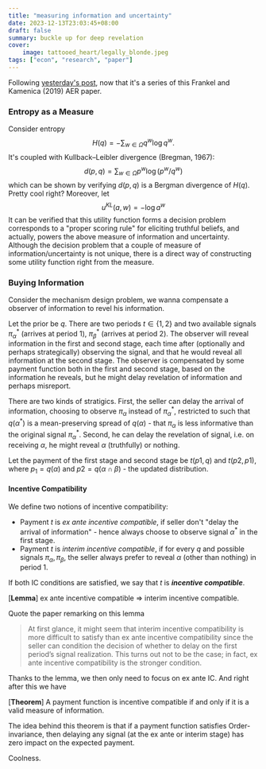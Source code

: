 ```yaml
---
title: "measuring information and uncertainty"
date: 2023-12-13T23:03:45+08:00
draft: false
summary: buckle up for deep revelation
cover:
    image: tattooed_heart/legally_blonde.jpeg
tags: ["econ", "research", "paper"]
---
```


Following [yesterday's post](/posts/measuring_information_and_uncertainty1/), now that it's a series of this Frankel and Kamenica (2019) AER paper.

### Entropy as a Measure

Consider entropy
$$
H(q) = -\sum_{w\in \Omega} q^w \log q^w.
$$
It's coupled with Kullback–Leibler divergence (Bregman, 1967):
$$
d(p, q) = \sum_{w\in \Omega} p^w \log(p^w/q^w)
$$
which can be shown by verifying $d(p, q)$ is a Bergman divergence of $H(q)$. Pretty cool right? Moreover, let
$$
u^{KL}(a, w) = -\log a^w
$$
It can be verified that this utility function forms a decision problem corresponds to a "proper scoring rule" for eliciting truthful beliefs, and actually, powers the above measure of information and uncertainty. Although the decision problem that a couple of measure of information/uncertainty is not unique, there is a direct way of constructing some utility function right from the measure.

### Buying Information

Consider the mechanism design problem, we wanna compensate a observer of information to revel his information.

Let the prior be $q$. There are two periods $t\in \{1, 2\}$ and two available signals $\pi_\alpha^*$ (arrives at period $1$), $\pi_\beta^*$  (arrives at period $2$). The observer will reveal information in the first and second stage, each time after (optionally and perhaps strategically) observing the signal, and that he would reveal all information at the second stage. The observer is compensated by some payment function both in the first and second stage, based on the information he reveals, but he might delay revelation of information and perhaps misreport.

There are two kinds of stratigics. First, the seller can delay the arrival of information, choosing to observe $\pi_\alpha$ instead of $\pi_\alpha^*$, restricted to such that $q(\alpha^*)$ is a mean-preserving spread of $q(\alpha)$ - that $\pi_\alpha$ is less informative than the original signal $\pi_\alpha^*$. Second, he can delay the revelation of signal, i.e. on receiving $\alpha$, he might reveal $\alpha$ (truthfully) or nothing.

Let the payment of the first stage and second stage be $t(p1, q)$ and $t(p2, p1)$, where $p_1 = q(\alpha)$ and $p2 = q(\alpha \cap \beta)$ - the updated distribution.

#### Incentive Compatibility

We define two notions of incentive compatibility:

- Payment $t$ is *ex ante incentive compatible*, if seller don't "delay the arrival of information" - hence always choose to observe signal $\alpha^*$ in the first stage.
- Payment $t$ is *interim incentive compatible*, if for every $q$ and possible signals $\pi_\alpha, \pi_\beta$, the seller always prefer to reveal $\alpha$ (other than nothing) in period $1$.

If both IC conditions are satisfied, we say that $t$ is ***incentive compatible***.

[**Lemma**] ex ante incentive compatible => interim incentive compatible.

Quote the paper remarking on this lemma

> At first glance, it might seem that interim incentive compatibility is more difficult to satisfy than ex ante incentive compatibility since the seller can condition the decision of whether to delay on the first period’s signal realization. This turns out not to be the case; in fact, ex ante incentive compatibility is the stronger condition.

Thanks to the lemma, we then only need to focus on ex ante IC. And right after this we have

[**Theorem**] A payment function is incentive compatible if and only if it is a valid measure of information.

The idea behind this theorem is that if a payment function satisfies Order-invariance, then delaying any signal (at the ex ante or interim stage) has zero impact on the expected payment.

Coolness.
